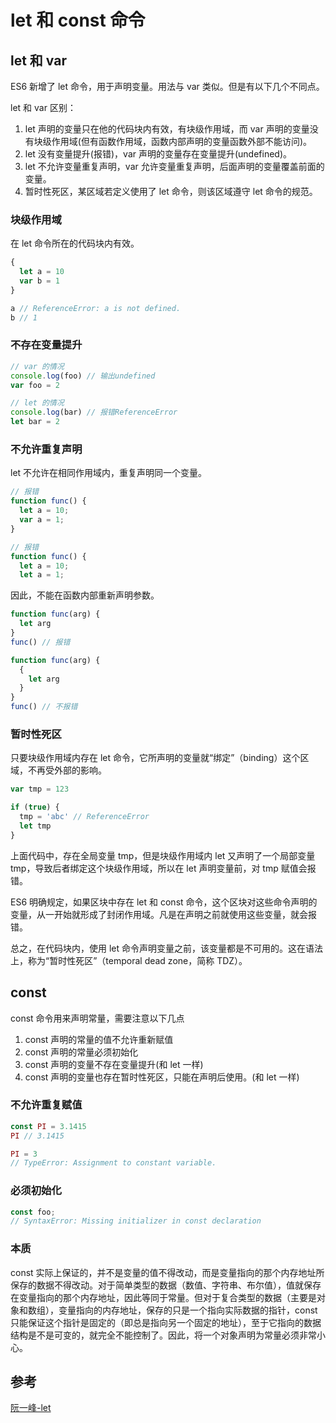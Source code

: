 # let 和 const 命令

## let 和 var

ES6 新增了 let 命令，用于声明变量。用法与 var 类似。但是有以下几个不同点。

let 和 var 区别：

1. let 声明的变量只在他的代码块内有效，有块级作用域，而 var 声明的变量没有块级作用域(但有函数作用域，函数内部声明的变量函数外部不能访问)。
2. let 没有变量提升(报错)，var 声明的变量存在变量提升(undefined)。
3. let 不允许变量重复声明，var 允许变量重复声明，后面声明的变量覆盖前面的变量。
4. 暂时性死区，某区域若定义使用了 let 命令，则该区域遵守 let 命令的规范。

### 块级作用域

在 let 命令所在的代码块内有效。

```js
{
  let a = 10
  var b = 1
}

a // ReferenceError: a is not defined.
b // 1
```

### 不存在变量提升

```js
// var 的情况
console.log(foo) // 输出undefined
var foo = 2

// let 的情况
console.log(bar) // 报错ReferenceError
let bar = 2
```

### 不允许重复声明

let 不允许在相同作用域内，重复声明同一个变量。

```js
// 报错
function func() {
  let a = 10;
  var a = 1;
}

// 报错
function func() {
  let a = 10;
  let a = 1;
```

因此，不能在函数内部重新声明参数。

```js
function func(arg) {
  let arg
}
func() // 报错

function func(arg) {
  {
    let arg
  }
}
func() // 不报错
```

### 暂时性死区

只要块级作用域内存在 let 命令，它所声明的变量就“绑定”（binding）这个区域，不再受外部的影响。

```js
var tmp = 123

if (true) {
  tmp = 'abc' // ReferenceError
  let tmp
}
```

上面代码中，存在全局变量 tmp，但是块级作用域内 let 又声明了一个局部变量 tmp，导致后者绑定这个块级作用域，所以在 let 声明变量前，对 tmp 赋值会报错。

ES6 明确规定，如果区块中存在 let 和 const 命令，这个区块对这些命令声明的变量，从一开始就形成了封闭作用域。凡是在声明之前就使用这些变量，就会报错。

总之，在代码块内，使用 let 命令声明变量之前，该变量都是不可用的。这在语法上，称为“暂时性死区”（temporal dead zone，简称 TDZ）。

## const

const 命令用来声明常量，需要注意以下几点

1. const 声明的常量的值不允许重新赋值
2. const 声明的常量必须初始化
3. const 声明的变量不存在变量提升(和 let 一样)
4. const 声明的变量也存在暂时性死区，只能在声明后使用。(和 let 一样)

### 不允许重复赋值

```js
const PI = 3.1415
PI // 3.1415

PI = 3
// TypeError: Assignment to constant variable.
```

### 必须初始化

```js
const foo;
// SyntaxError: Missing initializer in const declaration
```

### 本质

const 实际上保证的，并不是变量的值不得改动，而是变量指向的那个内存地址所保存的数据不得改动。对于简单类型的数据（数值、字符串、布尔值），值就保存在变量指向的那个内存地址，因此等同于常量。但对于复合类型的数据（主要是对象和数组），变量指向的内存地址，保存的只是一个指向实际数据的指针，const 只能保证这个指针是固定的（即总是指向另一个固定的地址），至于它指向的数据结构是不是可变的，就完全不能控制了。因此，将一个对象声明为常量必须非常小心。

## 参考

[阮一峰-let](https://es6.ruanyifeng.com/#docs/let)
